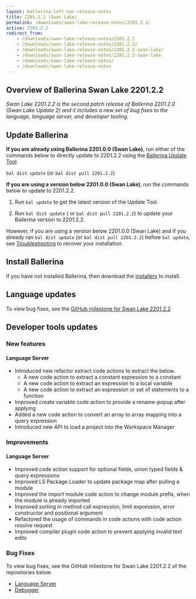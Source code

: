 ```yaml
---
layout: ballerina-left-nav-release-notes
title: 2201.2.2 (Swan Lake) 
permalink: /downloads/swan-lake-release-notes/2201.2.2/
active: 2201.2.2
redirect_from: 
    - /downloads/swan-lake-release-notes/2201.2.2
    - /downloads/swan-lake-release-notes/2201.2.2/
    - /downloads/swan-lake-release-notes/2201.2.2-swan-lake/
    - /downloads/swan-lake-release-notes/2201.2.2-swan-lake
    - /downloads/swan-lake-release-notes/
    - /downloads/swan-lake-release-notes
---
```


## Overview of Ballerina Swan Lake 2201.2.2

<em>Swan Lake 2201.2.2 is the second patch release of Ballerina 2201.2.0 (Swan Lake Update 2) and it includes a new set of bug fixes to the language, language server, and developer tooling.</em> 

## Update Ballerina

**If you are already using Ballerina 2201.0.0 (Swan Lake)**, run either of the commands below to directly update to 2201.2.2 using the [Ballerina Update Tool](/learn/cli-documentation/update-tool/).

`bal dist update` (or `bal dist pull 2201.2.2`)

**If you are using a version below 2201.0.0 (Swan Lake)**, run the commands below to update to 2201.2.2.

1. Run `bal update` to get the latest version of the Update Tool.

2. Run `bal dist update` ( or `bal dist pull 2201.2.2`) to update your Ballerina version to 2201.2.2.

However, if you are using a version below 2201.0.0 (Swan Lake) and if you already ran `bal dist update` (or `bal dist pull 2201.2.2`) before `bal update`, see [Troubleshooting](/downloads/swan-lake-release-notes/2201-0-0-swan-lake/#troubleshooting) to recover your installation.

## Install Ballerina

If you have not installed Ballerina, then download the [installers](/downloads/#swanlake) to install.

## Language updates

To view bug fixes, see the [GitHub milestone for Swan Lake 2201.2.2](https://github.com/ballerina-platform/ballerina-lang/issues?q=is%3Aissue+label%3ATeam%2FCompilerFE+milestone%3A2201.2.2+is%3Aclosed)

## Developer tools updates

### New features

#### Language Server

- Introduced new refactor extract code actions to extract the below.
    - A new code action to extract a constant expression to a constant
    - A new code action to extract an expression to a local variable
    - A new code action to extract an expression or set of statements to a function
- Improved create variable code action to provide a rename-popup after applying
- Added a new code action to convert an array to array mapping into a query expression
- Introduced new API to load a project into the Workspace Manager

### Improvements

#### Language Server

- Improved code action support for optional fields, union typed fields & query expressions
- Improved LS Package Loader to update package map after pulling a module
- Improved the import module code action to change module prefix, when the module is already imported
- Improved sorting in method call expression, limit expression, error constructor and positional argument
- Refactored the usage of commands in code actions with code action resolve request
- Improved compiler plugin code action to prevent applying invalid text edits

### Bug Fixes

To view bug fixes, see the GitHub milestone for Swan Lake 2201.2.2 of the repositories below.

- [Language Server](https://github.com/ballerina-platform/ballerina-lang/issues?q=is%3Aissue+label%3ATeam%2FLanguageServer+milestone%3A2201.2.2+is%3Aclosed)
- [Debugger](https://github.com/ballerina-platform/ballerina-lang/issues?q=is%3Aissue+milestone%3A2201.2.2+is%3Aclosed+label%3AArea%2FDebugger)